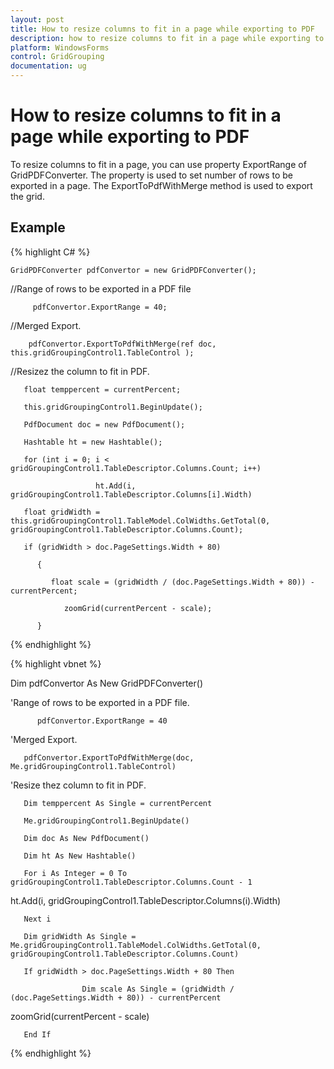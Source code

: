 ```yaml
---
layout: post
title: How to resize columns to fit in a page while exporting to PDF
description: how to resize columns to fit in a page while exporting to pdf
platform: WindowsForms
control: GridGrouping
documentation: ug
---
```


# How to resize columns to fit in a page while exporting to PDF

To resize columns to fit in a page, you can use property ExportRange of GridPDFConverter. The property is used to set number of rows to be exported in a page. The ExportToPdfWithMerge method is used to export the grid.

## Example


{% highlight C# %}

    GridPDFConverter pdfConvertor = new GridPDFConverter();

//Range of rows to be exported in a PDF file

         pdfConvertor.ExportRange = 40;



//Merged Export.

        pdfConvertor.ExportToPdfWithMerge(ref doc, this.gridGroupingControl1.TableControl );



//Resizez the column to fit in PDF.

       float temppercent = currentPercent;

       this.gridGroupingControl1.BeginUpdate();

       PdfDocument doc = new PdfDocument();

       Hashtable ht = new Hashtable();

       for (int i = 0; i < gridGroupingControl1.TableDescriptor.Columns.Count; i++)

                       ht.Add(i, gridGroupingControl1.TableDescriptor.Columns[i].Width)

       float gridWidth = this.gridGroupingControl1.TableModel.ColWidths.GetTotal(0,            gridGroupingControl1.TableDescriptor.Columns.Count);

       if (gridWidth > doc.PageSettings.Width + 80)

          {

             float scale = (gridWidth / (doc.PageSettings.Width + 80)) - currentPercent;

                zoomGrid(currentPercent - scale);

          }

{% endhighlight %}




{% highlight vbnet %}



Dim pdfConvertor As New GridPDFConverter()



'Range of rows to be exported in a PDF file.

          pdfConvertor.ExportRange = 40



'Merged Export.

       pdfConvertor.ExportToPdfWithMerge(doc, Me.gridGroupingControl1.TableControl)



'Resize thez column to fit in PDF.

       Dim temppercent As Single = currentPercent

       Me.gridGroupingControl1.BeginUpdate()

       Dim doc As New PdfDocument()

       Dim ht As New Hashtable()

       For i As Integer = 0 To gridGroupingControl1.TableDescriptor.Columns.Count - 1

ht.Add(i, gridGroupingControl1.TableDescriptor.Columns(i).Width)

       Next i

       Dim gridWidth As Single = Me.gridGroupingControl1.TableModel.ColWidths.GetTotal(0, gridGroupingControl1.TableDescriptor.Columns.Count)

       If gridWidth > doc.PageSettings.Width + 80 Then

                  	Dim scale As Single = (gridWidth / (doc.PageSettings.Width + 80)) - currentPercent

zoomGrid(currentPercent - scale)

       End If


{% endhighlight %}


